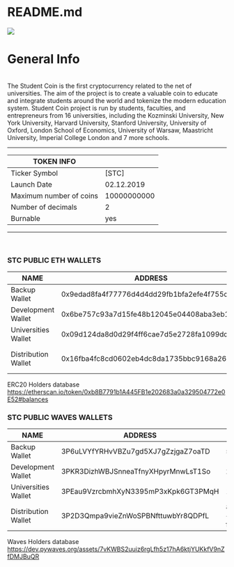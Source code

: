 
# README.md
![](https://uploads-ssl.webflow.com/5f3ad4a42c09d0a40a00f028/5f6e0ce6112156096b2689c4_Screenshot_2020-09-25%205f6c95357d5b80325337c295_STC%20Whitepaper%20pdf.png)










General Info
=============
<br>
The Student Coin is the first cryptocurrency related to the net of universities. The aim of the project is to create a valuable coin to educate and integrate students around the world and tokenize the modern education system. Student Coin project is run by students, faculties, and entrepreneurs from 16 universities, including the Kozminski University, New York University, Harvard University, Stanford University, University of Oxford, London School of Economics, University of Warsaw, Maastricht University, Imperial College London and 7 more schools.
<br>

--------


|  TOKEN INFO |   |
| ------------ | ------------ |
|  Ticker Symbol | [STC] |
|  Launch Date| 02.12.2019 |
|  Maximum number of coins | 10000000000 |
|  Number of decimals | 2 |
|  Burnable | yes |

--------
<br>

### STC PUBLIC ETH WALLETS
|NAME|ADDRESS|#%|
|--|--|--|
|Backup Wallet|0x9edad8fa4f77776d4d4dd29fb1bfa2efe4f755d8|50,00%|
|Development Wallet|0x6be757c93a7d15fe48b12045e04408aba3eb11f7|24,00%|
|Universities Wallet|0x09d124da8d0d29f4ff6cae7d5e2728fa1099dd46|16,00%|
|Distribution Wallet|0x16fba4fc8cd0602eb4dc8da1735bbc9168a26268|8,00% + free float|

ERC20 Holders database
https://etherscan.io/token/0xb8B7791b1A445FB1e202683a0a329504772e0E52#balances


### STC PUBLIC WAVES WALLETS
|NAME|ADDRESS|#%|
|--|--|--|
|Backup Wallet|3P6uLVYfYRHvVBZu7gd5XJ7gZzjgaZ7oaTD|50,00%|
|Development Wallet|3PKR3DizhWBJSnneaTfnyXHpyrMnwLsT1So|24,00%|
|Universities Wallet|3PEau9VzrcbmhXyN3395mP3xKpk6GT3PMqH|16,00%|
|Distribution Wallet|3P2D3Qmpa9vieZnWoSPBNfttuwbYr8QDPfL|8,00% + free float|

Waves Holders database
https://dev.pywaves.org/assets/7vKWBS2uuiz6rgLfh5z17hA6ktjYUKkfV9nZfDMJBuQR







